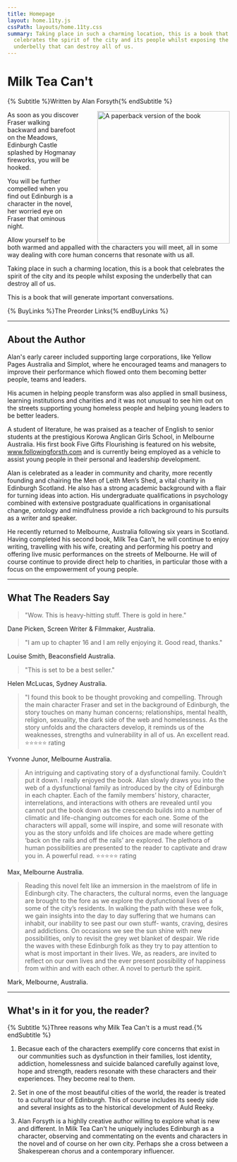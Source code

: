 ```yaml
---
title: Homepage
layout: home.11ty.js
cssPath: layouts/home.11ty.css
summary: Taking place in such a charming location, this is a book that
  celebrates the spirit of the city and its people whilst exposing the
  underbelly that can destroy all of us.
---
```


# Milk Tea Can't

{% Subtitle %}Written by Alan Forsyth{% endSubtitle %}

<img
  style="float: right; width: 300px; margin-left: 40px;"
  src="/_images/book-cover-3d.png"
  alt="A paperback version of the book"
/>

As soon as you discover Fraser walking backward and barefoot on the Meadows, Edinburgh Castle splashed by Hogmanay fireworks, you will be hooked.

You will be further compelled when you find out Edinburgh is a character in the novel, her worried eye on Fraser that ominous night.

Allow yourself to be both warmed and appalled with the characters you will meet, all in some way dealing with core human concerns that resonate with us all.

Taking place in such a charming location, this is a book that celebrates the spirit of the city and its people whilst exposing the underbelly that can destroy all of us.

This is a book that will generate important conversations.

{% BuyLinks %}The Preorder Links{% endBuyLinks %}

---

## About the Author

Alan's early career included supporting large corporations, like Yellow Pages Australia and Simplot, where he encouraged teams and managers to improve their performance which flowed onto them becoming better people, teams and leaders.

His acumen in helping people transform was also applied in small business, learning institutions and charities and it was not unusual to see him out on the streets supporting young homeless people and helping young leaders to be better leaders.

A student of literature, he was praised as a teacher of English to senior students at the prestigious Korowa Anglican Girls School, in Melbourne Australia. His first book Five Gifts Flourishing is featured on his website, www.followingforsth.com and is currently being employed as a vehicle to assist young people in their personal and leadership development.

Alan is celebrated as a leader in community and charity, more recently founding and chairing the Men of Leith Men’s Shed, a vital charity in Edinburgh Scotland. He also has a strong academic background with a flair for turning ideas into action. His undergraduate qualifications in psychology combined with extensive postgraduate qualifications in organisational change, ontology and mindfulness provide a rich background to his pursuits as a writer and speaker.

He recently returned to Melbourne, Australia following six years in Scotland. Having completed his second book, Milk Tea Can’t, he will continue to enjoy writing, travelling with his wife, creating and performing his poetry and offering live music performances on the streets of Melbourne. He will of course continue to provide direct help to charities, in particular those with a focus on the empowerment of young people.

---

## What The Readers Say

> "Wow. This is heavy-hitting stuff. There is gold in here."

Dane Picken, Screen Writer & Filmmaker, Australia.

> "I am up to chapter 16 and I am relly enjoying it. Good read, thanks."

Louise Smith, Beaconsfield Australia.

> "This is set to be a best seller."

Helen McLucas, Sydney Australia.

> "I found this book to be thought provoking and compelling. Through the main character Fraser and set in the background of Edinburgh, the story touches on many human concerns; relationships, mental health, religion, sexuality, the dark side of the web and homelessness. As the story unfolds and the characters develop, it reminds us of the weaknesses, strengths and vulnerability in all of us. An excellent read.
> ⭐️⭐️⭐️⭐️⭐️ rating

Yvonne Junor, Melbourne Australia.

> An intriguing and captivating story of a dysfunctional family. Couldn’t put it down. I really enjoyed the book. Alan slowly draws you into the web of a dysfunctional family as introduced by the city of Edinburgh in each chapter. Each of the family members’ history, character, interrelations, and interactions with others are revealed until you cannot put the book down as the crescendo builds into a number of climatic and life-changing outcomes for each one. Some of the characters will appall, some will inspire, and some will resonate with you as the story unfolds and life choices are made where getting ‘back on the rails and off the rails’ are explored. The plethora of human possibilities are presented to the reader to captivate and draw you in. A powerful read.
> ⭐️⭐️⭐️⭐️⭐️ rating

Max, Melbourne Australia.

> Reading this novel felt like an immersion in the maelstrom of life in Edinburgh city. The characters, the cultural norms, even the language are brought to the fore as we explore the dysfunctional lives of a some of the city’s residents. In walking the path with these wee folk, we gain insights into the day to day suffering that we humans can inhabit, our inability to see past our own stuff- wants, craving, desires and addictions. On occasions we see the sun shine with new possibilities, only to revisit the grey wet blanket of despair. We ride the waves with these Edinburgh folk as they try to pay attention to what is most important in their lives. We, as readers, are invited to reflect on our own lives and the ever present possibility of happiness from within and with each other. A novel to perturb the spirit.

Mark, Melbourne, Australia.

---

## What's in it for you, the reader?

{% Subtitle %}Three reasons why Milk Tea Can't is a must read.{% endSubtitle %}

1. Becasue each of the characters exemplify core concerns that exist in our communities such as dysfunction in their families, lost identity, addiction, homelessness and suicide balanced carefully against love, hope and strength, readers resonate with these characters and their experiences. They become real to them.

2. Set in one of the most beautiful cities of the world, the reader is treated to a cultural tour of Edinburgh. This of course includes its seedy side and several insights as to the historical development of Auld Reeky.

3. Alan Forsyth is a highlly creative author willing to explore what is new and different. In Milk Tea Can't he uniquely includes Edinburgh as a character, observing and commentating on the events and characters in the novel and of course on her own city. Perhaps she a cross between a Shakesperean chorus and a contemporary influencer.
